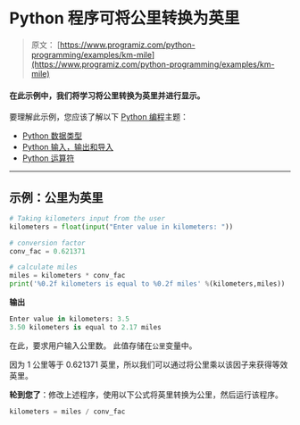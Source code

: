 # Python 程序可将公里转换为英里

> 原文： [https://www.programiz.com/python-programming/examples/km-mile](https://www.programiz.com/python-programming/examples/km-mile)

#### 在此示例中，我们将学习将公里转换为英里并进行显示。

要理解此示例，您应该了解以下 [Python 编程](/python-programming "Python tutorial")主题：

*   [Python 数据类型](/python-programming/variables-datatypes)
*   [Python 输入，输出和导入](/python-programming/input-output-import)
*   [Python 运算符](/python-programming/operators)

* * *

## 示例：公里为英里

```py
# Taking kilometers input from the user
kilometers = float(input("Enter value in kilometers: "))

# conversion factor
conv_fac = 0.621371

# calculate miles
miles = kilometers * conv_fac
print('%0.2f kilometers is equal to %0.2f miles' %(kilometers,miles)) 
```

**输出**

```py
Enter value in kilometers: 3.5
3.50 kilometers is equal to 2.17 miles
```

在此，要求用户输入公里数。 此值存储在`公里`变量中。

因为 1 公里等于 0.621371 英里，所以我们可以通过将公里乘以该因子来获得等效英里。

**轮到您了**：修改上述程序，使用以下公式将英里转换为公里，然后运行该程序。

```py
kilometers = miles / conv_fac

```